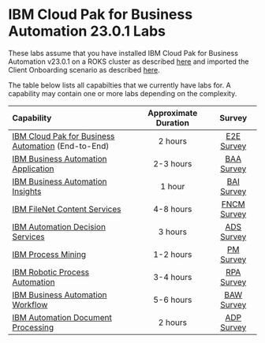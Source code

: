 # IBM Cloud Pak for Business Automation 23.0.1 Labs

These labs assume that you have installed IBM Cloud Pak for Business Automation v23.0.1 on a ROKS cluster as described [here](https://github.com/IBM/cp4ba-rapid-deployment/) and imported the Client Onboarding scenario as described [here](https://github.com/IBM/cp4ba-client-onboarding-scenario/tree/main/23.0.1).

The table below lists all capabilties that we currently have labs for. A capability may contain one or more labs depending on the complexity.

| Capability                                                   | Approximate Duration | Survey |
| :----------------------------------------------------------- | :------------------: | :-----: |
| [IBM Cloud Pak for Business Automation](IBM%20Cloud%20Pak%20for%20Business%20Automation%20(End-to-End)) (End-to-End) |       2 hours        | [E2E Survey](https://www.surveymonkey.com/r/cp4ba-tech-jam-e2e) |
| [IBM Business Automation Application](Business%20Automation%20Application) |      2-3 hours       | [BAA Survey](https://www.surveymonkey.com/r/cp4ba-tech-jam-baa) |
| [IBM Business Automation Insights](Business%20Automation%20Insights) |        1 hour        | [BAI Survey](https://www.surveymonkey.com/r/cp4ba-tech-jam-bai) |
| [IBM FileNet Content Services](Content)                       |      4-8 hours       | [FNCM Survey](https://www.surveymonkey.com/r/cp4ba-tech-jam-fncm) |
| [IBM Automation Decision Services](Decisions)                |       3 hours        | [ADS Survey](https://www.surveymonkey.com/r/cp4ba-tech-jam-ads) |
| [IBM Process Mining](Process%20Mining)                       |      1-2 hours       | [PM Survey](https://www.surveymonkey.com/r/cp4ba-tech-jam-pm) |
| [IBM Robotic Process Automation](Robotic%20Process%20Automation) |      3-4 hours       | [RPA Survey](https://www.surveymonkey.com/r/cp4ba-tech-jam-rpa) |
| [IBM Business Automation Workflow](Workflow)                 |      5-6 hours       | [BAW Survey](https://www.surveymonkey.com/r/cp4ba-tech-jam-baw) |
| [IBM Automation Document Processing](Document%20Processing)  |      2 hours       | [ADP Survey](https://www.surveymonkey.com/r/cp4ba-tech-jam-adp) |

